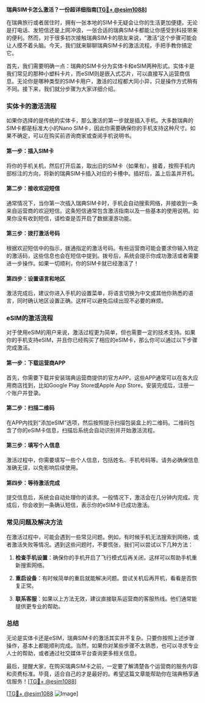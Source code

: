 **瑞典SIM卡怎么激活？一份超详细指南[[TG💪+ @esim1088](https://t.me/s/esim1088)]**

在瑞典旅行或者居住时，拥有一张本地的SIM卡无疑会让你的生活更加便捷。无论是打电话、发短信还是上网冲浪，一张合适的瑞典SIM卡都能让你感受到科技带来的便利。然而，对于很多初次接触瑞典SIM卡的朋友来说，“激活”这个步骤可能会让人摸不着头脑。今天，我们就来聊聊瑞典SIM卡的激活流程，手把手教你搞定它。

首先，我们需要明确一点：瑞典的SIM卡分为实体卡和eSIM两种形式。实体卡是我们常见的那种小塑料卡片，而eSIM则是嵌入式芯片，可以直接写入运营商信息。无论你是哪种类型的SIM卡用户，激活的过程都大同小异，只是操作方式稍有不同。接下来，我们就分步骤为大家详细介绍。

### 实体卡的激活流程

如果你选择的是传统的实体卡，那么激活的第一步就是插入手机。大多数瑞典的SIM卡都是标准大小的Nano SIM卡，因此你需要确保你的手机支持这种尺寸。如果不确定，可以在购买前咨询商家或查阅手机说明书。

#### 第一步：插入SIM卡
将你的手机关机，然后打开后盖，取出旧的SIM卡（如果有）。接着，按照手机内部标注的方向，将新的瑞典SIM卡插入对应的卡槽中。插好后，盖上后盖并开机。

#### 第二步：接收欢迎短信
通常情况下，当你第一次插入瑞典SIM卡时，手机会自动搜索网络，并接收到一条来自运营商的欢迎短信。这条短信通常包含激活指南以及一些基本的使用说明。如果你没有收到短信，请检查是否开启了数据漫游功能。

#### 第三步：拨打激活号码
根据欢迎短信中的指示，拨通指定的激活号码。有些运营商可能会要求你输入特定的激活码，这些信息也会在短信中提到。拨号后，系统会提示你成功激活或者需要进一步操作。如果一切顺利，你的SIM卡就已经激活了！

#### 第四步：设置语言和地区
激活完成后，建议你进入手机的设置菜单，将语言切换为中文或其他你熟悉的语言，同时确认地区设置正确。这样可以避免后续出现不必要的麻烦。

### eSIM的激活流程

对于使用eSIM的用户来说，激活过程更为简单，但也需要一定的技术支持。如果你的手机支持eSIM，并且你已经购买了相应的eSIM卡，那么你可以通过以下步骤完成激活。

#### 第一步：下载运营商APP
首先，你需要下载并安装瑞典运营商提供的官方APP。这些APP通常可以在各大应用商店找到，比如Google Play Store或Apple App Store。安装完成后，注册一个账户并登录。

#### 第二步：扫描二维码
在APP内找到“添加eSIM”选项，然后按照提示扫描包装盒上的二维码。二维码包含了你的eSIM卡信息，扫描后系统会自动识别并开始激活流程。

#### 第三步：填写个人信息
激活过程中，你需要填写一些个人信息，包括姓名、手机号码等。请务必确保信息准确无误，以免影响后续使用。

#### 第四步：等待激活完成
提交信息后，系统会自动处理你的请求。一般情况下，激活会在几分钟内完成。完成后，你会收到一条确认短信，表示你的eSIM卡已成功激活。

### 常见问题及解决方法

在激活过程中，可能会遇到一些常见问题。例如，有时候手机无法搜索到网络，或者激活失败等情况。遇到这些问题时，不要慌张，我们可以尝试以下几种方法：

1. **检查手机设置**：确保你的手机开启了飞行模式后再关闭，这样可以帮助手机重新搜索网络。
   
2. **重启设备**：有时候简单的重启就能解决问题。尝试关机后再开机，看看是否恢复正常。

3. **联系客服**：如果以上方法无效，建议直接联系运营商的客服热线。他们通常能提供更专业的帮助。

### 总结

无论是实体卡还是eSIM，瑞典SIM卡的激活其实并不复杂。只要你按照上述步骤操作，基本上都能顺利完成。当然，如果你对某些步骤不太熟悉，也可以寻求专业人士的帮助，或者通过社交媒体平台查询更多相关信息。

最后，提醒大家，在购买瑞典SIM卡之前，一定要了解清楚各个运营商的服务内容和资费标准。毕竟，适合自己的才是最好的。希望这篇文章能帮助你在瑞典畅享通信服务！[[TG💪+ @esim1088](https://t.me/s/esim1088)]

[[TG💪+ @esim1088](https://t.me/s/esim1088) ![Image](https://i.postimg.cc/4NQfJmqS/Snipaste-2025-05-13-00-14-12.png)]